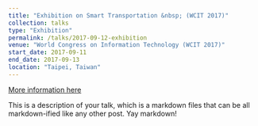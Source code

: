 ```yaml
---
title: "Exhibition on Smart Transportation &nbsp; (WCIT 2017)"
collection: talks
type: "Exhibition"
permalink: /talks/2017-09-12-exhibition
venue: "World Congress on Information Technology (WCIT 2017)"
start_date: 2017-09-11
end_date: 2017-09-13
location: "Taipei, Taiwan"
---
```


[More information here](https://www.roc-taiwan.org/cayyz_en/post/5636.html)

This is a description of your talk, which is a markdown files that can be all markdown-ified like any other post. Yay markdown!
